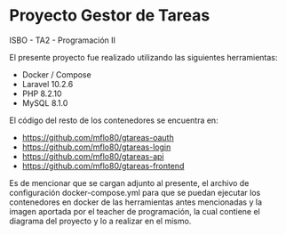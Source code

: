 # Proyecto Gestor de Tareas

ISBO - TA2 - Programación II

El presente proyecto fue realizado utilizando las siguientes herramientas:
- Docker / Compose
- Laravel 10.2.6
- PHP 8.2.10
- MySQL 8.1.0

El código del resto de los contenedores se encuentra en:
- https://github.com/mflo80/gtareas-oauth
- https://github.com/mflo80/gtareas-login
- https://github.com/mflo80/gtareas-api
- https://github.com/mflo80/gtareas-frontend

Es de mencionar que se cargan adjunto al presente, el archivo de configuración
docker-compose.yml para que se puedan ejecutar los contenedores en docker de las
herramientas antes mencionadas y la imagen aportada por el teacher de programación,
la cual contiene el diagrama del proyecto y lo a realizar en el mismo.
